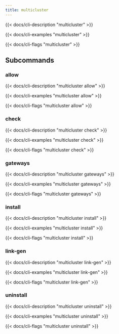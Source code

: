 ```yaml
---
title: multicluster
---
```


{{< docs/cli-description "multicluster" >}}

{{< docs/cli-examples "multicluster" >}}

{{< docs/cli-flags "multicluster" >}}

## Subcommands

### allow

{{< docs/cli-description "multicluster allow" >}}

{{< docs/cli-examples "multicluster allow" >}}

{{< docs/cli-flags "multicluster allow" >}}

### check

{{< docs/cli-description "multicluster check" >}}

{{< docs/cli-examples "multicluster check" >}}

{{< docs/cli-flags "multicluster check" >}}

### gateways

{{< docs/cli-description "multicluster gateways" >}}

{{< docs/cli-examples "multicluster gateways" >}}

{{< docs/cli-flags "multicluster gateways" >}}

### install

{{< docs/cli-description "multicluster install" >}}

{{< docs/cli-examples "multicluster install" >}}

{{< docs/cli-flags "multicluster install" >}}

### link-gen

{{< docs/cli-description "multicluster link-gen" >}}

{{< docs/cli-examples "multicluster link-gen" >}}

{{< docs/cli-flags "multicluster link-gen" >}}

### uninstall

{{< docs/cli-description "multicluster uninstall" >}}

{{< docs/cli-examples "multicluster uninstall" >}}

{{< docs/cli-flags "multicluster uninstall" >}}

